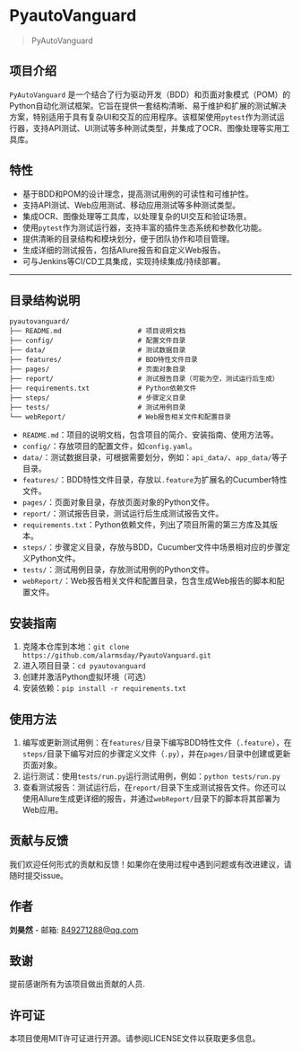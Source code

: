 # PyautoVanguard
> PyAutoVanguard

## 项目介绍

`PyAutoVanguard` 是一个结合了行为驱动开发（BDD）和页面对象模式（POM）的Python自动化测试框架。它旨在提供一套结构清晰、易于维护和扩展的测试解决方案，特别适用于具有复杂UI和交互的应用程序。该框架使用`pytest`作为测试运行器，支持API测试、UI测试等多种测试类型，并集成了OCR、图像处理等实用工具库。


## 特性

- 基于BDD和POM的设计理念，提高测试用例的可读性和可维护性。
- 支持API测试、Web应用测试、移动应用测试等多种测试类型。
- 集成OCR、图像处理等工具库，以处理复杂的UI交互和验证场景。
- 使用`pytest`作为测试运行器，支持丰富的插件生态系统和参数化功能。
- 提供清晰的目录结构和模块划分，便于团队协作和项目管理。
- 生成详细的测试报告，包括Allure报告和自定义Web报告。
- 可与Jenkins等CI/CD工具集成，实现持续集成/持续部署。



---

## 目录结构说明

```
pyautovanguard/
├── README.md                   # 项目说明文档
├── config/                     # 配置文件目录
├── data/                       # 测试数据目录
├── features/                   # BDD特性文件目录
├── pages/                      # 页面对象目录
├── report/                     # 测试报告目录（可能为空，测试运行后生成）
├── requirements.txt            # Python依赖文件
├── steps/                      # 步骤定义目录
├── tests/                      # 测试用例目录
└── webReport/                  # Web报告相关文件和配置目录
```

- `README.md`：项目的说明文档，包含项目的简介、安装指南、使用方法等。
- `config/`：存放项目的配置文件，如`config.yaml`。
- `data/`：测试数据目录，可根据需要划分，例如：`api_data/`、`app_data/`等子目录。
- `features/`：BDD特性文件目录，存放以`.feature`为扩展名的Cucumber特性文件。
- `pages/`：页面对象目录，存放页面对象的Python文件。
- `report/`：测试报告目录，测试运行后生成测试报告文件。
- `requirements.txt`：Python依赖文件，列出了项目所需的第三方库及其版本。
- `steps/`：步骤定义目录，存放与BDD，Cucumber文件中场景相对应的步骤定义Python文件。
- `tests/`：测试用例目录，存放测试用例的Python文件。
- `webReport/`：Web报告相关文件和配置目录，包含生成Web报告的脚本和配置文件。


## 安装指南

1. 克隆本仓库到本地：`git clone https://github.com/alarmsday/PyautoVanguard.git`
2. 进入项目目录：`cd pyautovanguard`
3. 创建并激活Python虚拟环境（可选）
4. 安装依赖：`pip install -r requirements.txt`

## 使用方法

1. 编写或更新测试用例：在`features/`目录下编写BDD特性文件（`.feature`），在`steps/`目录下编写对应的步骤定义文件（`.py`），并在`pages/`目录中创建或更新页面对象。
2. 运行测试：使用`tests/run.py`运行测试用例，例如：`python tests/run.py`
3. 查看测试报告：测试运行后，在`report/`目录下生成测试报告文件。你还可以使用Allure生成更详细的报告，并通过`webReport/`目录下的脚本将其部署为Web应用。


## 贡献与反馈

我们欢迎任何形式的贡献和反馈！如果你在使用过程中遇到问题或有改进建议，请随时提交issue。

## 作者

**刘昊然** - 
邮箱: 849271288@qq.com




## 致谢

提前感谢所有为该项目做出贡献的人员.


## 许可证

本项目使用MIT许可证进行开源。请参阅LICENSE文件以获取更多信息。

